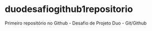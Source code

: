 # duodesafiogithub1repositorio
Primeiro repositório no Github - Desafio de Projeto Duo - Git/Github
